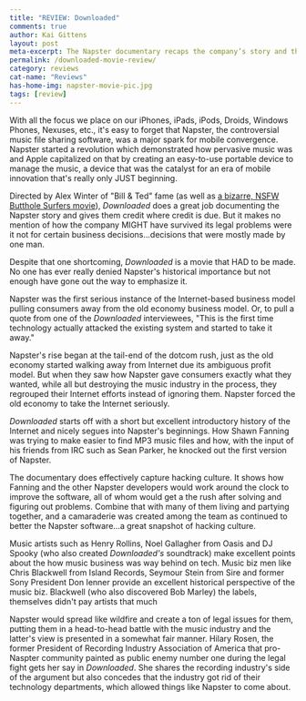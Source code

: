 ```yaml
---
title: "REVIEW: Downloaded"
comments: true
author: Kai Gittens
layout: post
meta-excerpt: The Napster documentary recaps the company’s story and the atmosphere it created, but it doesn't tell the whole story.
permalink: /downloaded-movie-review/
category: reviews
cat-name: "Reviews"
has-home-img: napster-movie-pic.jpg
tags: [review]
---
```

With all the focus we place on our iPhones, iPads, iPods, Droids, Windows Phones, Nexuses, etc., it's easy to forget that Napster, the controversial music file sharing software, was a major spark for mobile convergence. Napster started a revolution which demonstrated how pervasive music was and Apple capitalized on that by creating an easy-to-use portable device to manage the music, a device that was the catalyst for an era of mobile innovation that's really only JUST beginning.

Directed by Alex Winter of "Bill & Ted" fame (as well as [a bizarre, NSFW Butthole Surfers movie](https://www.youtube.com/watch?v=dBLUrDOxVX4 "Watch Butthole Surfers 'Entering Texas Bar-B-Que Movie'")), *Downloaded* does a great job documenting the Napster story and gives them credit where credit is due. But it makes no mention of how the company MIGHT have survived its legal problems were it not for certain business decisions...decisions that were mostly made by one man.

Despite that one shortcoming, *Downloaded* is a movie that HAD to be made. No one has ever really denied Napster's historical importance but not enough have gone out the way to emphasize it.

Napster was the first serious instance of the Internet-based business model pulling consumers away from the old economy business model. Or, to pull a quote from one of the *Downloaded* interviewees, "This is the first time technology actually attacked the existing system and started to take it away."

Napster's rise began at the tail-end of the dotcom rush, just as the old economy started walking away from Internet due its ambiguous profit model. But when they saw how Napster gave consumers exactly what they wanted, while all but destroying the music industry in the process, they regrouped their Internet efforts instead of ignoring them. Napster forced the old economy to take the Internet seriously.

*Downloaded* starts off with a short but excellent introductory history of the Internet and nicely segues into Napster's beginnings. How Shawn Fanning was trying to make easier to find MP3 music files and how, with the input of his friends from IRC such as Sean Parker, he knocked out the first version of Napster.

The documentary does effectively capture hacking culture. It shows how Fanning and the other Napster developers would work around the clock to improve the software, all of whom would get a the rush after solving and figuring out problems. Combine that with many of them living and partying together, and a camaraderie was created among the team as continued to better the Napster software...a great snapshot of hacking culture. 

Music artists such as Henry Rollins, Noel Gallagher from Oasis and DJ Spooky (who also created *Downloaded's* soundtrack) make excellent points about the how music business was way behind on tech. Music biz men like Chris Blackwell from Island Records, Seymour Stein from Sire and former Sony President Don Ienner provide an excellent historical perspective of the music biz. Blackwell (who also discovered Bob Marley) the labels, themselves didn't pay artists that much


Napster would spread like wildfire and create a ton of legal issues for them, putting them in a head-to-head battle with the music industry and the latter's view is presented in a somewhat fair manner. Hilary Rosen, the former President of Recording Industry Association of America that pro-Naspter community painted as public enemy number one during the legal fight gets her say in *Downloaded*. She shares the recording industry's side of the argument but also concedes that the industry got rid of their technology departments, which allowed things like Napster to come about.
